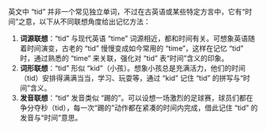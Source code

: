 英文中 “tid” 并非一个常见独立单词，不过在古英语或某些特定方言中，它有“时间”之意，以下从不同联想角度给出记忆方法：
1. **词源联想**：“tid” 与现代英语 “time” 词源相近，都和时间有关。可想象英语随着时间演变，古老的 “tid” 慢慢变成如今常用的 “time”，这样在记忆 “tid” 时，通过熟悉的 “time” 来关联，强化对 “tid” 表“时间”含义的印象。
2. **词形联想**：“tid” 形似 “kid”（小孩）。想象小孩总是充满活力，他们的时间（tid）安排得满满当当，学习、玩耍等，通过 “kid” 记住 “tid” 的拼写与“时间”含义。
3. **发音联想**：“tid” 发音类似 “踢的”。可以设想一场激烈的足球赛，球员们都在争分夺秒（tid），每一次“踢的”动作都在紧凑的时间内完成，借此记住 “tid” 的发音与“时间”意思。 